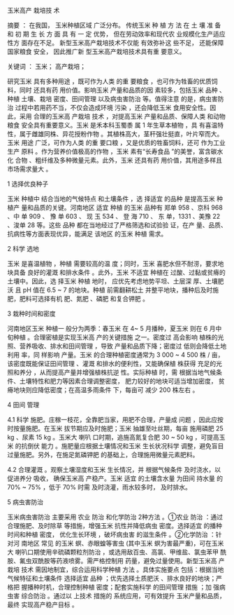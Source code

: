玉米高产 栽培技 术

摘要 ： 在我国， 玉米种植区域 广泛分布。 传统玉米 种 植 方 法 在 土 壤 准 备 和 初 期 生 长 方 面 具 有 一 定 优势， 但在劳动效率和现代农 业规模化生产适应性方 面存在不足。 新型玉米高产栽培技术不仅能 有效弥补这 些不足， 还能保障国家粮食 安全， 因此推广新 型玉米高产栽培技术具有重 要意义。

关键词 ： 玉米； 高产栽培；

研究玉米 具有多种用途 ，既可作为人类 的重 要粮食 ，也可作为牲畜的优质饲料，同时 还具有药 用价值。影响玉米 产量和品质的因 素较多，包括玉米 品种 、种植 土壤、栽培 密度、田间管理 以及病虫害防治 等。值得注意 的是，病虫害防治 过程中若用药不当，不仅会造成环境 污染 ，还会降低玉米 食用安全性。因此，采用 合理的玉米高 产栽培 技术 ，对提高玉米 产量和品质、保障人类 和动物粮食 安全具有重要意义。玉米 是禾本科玉蜀黍 属 1 年生草本植物 ，具 有喜温特性，属于雌雄同株、异花授粉作物 。其植株高大，茎秆强壮挺直，叶片窄而大。玉米 用途 广泛，可作为人类 的重 要口粮 ，又是优质的牲畜饲料，还可 作为工业生产 原料 。作为营养价值极高的作物 ，玉米 素有“长寿食品 ”的美誉，富含碳水化 合物 、粗纤维及多种微量元素。此外，玉米 还具有药 用价值，其用途多样且市场需求量大 。

1 选择优良种子

玉米 种植中 结合当地的气候特点 和土壤条件 ，选 择适宜 的品种 是提高玉米 种植产 量和品质的关键。河南地区 适宜 种植 的玉米 品种有 郑单 958 、京科 968 、中 单 909 、 豫 单 603 、 现 玉 534 、 登 海 710 、 东 单，1331 、美豫 22 、浚单 28 等。这些 品种 都在当地经过了严格筛选和试验验 证，在产 量、品质、抗病性等方面表现优异，能满足 该地区 的玉米 种植 需求。

2 科学 选地

玉米 是喜温植物 ，种植 需要较高的温 度；同时，玉米 喜肥水但不耐涝，要求地块具备 良好的灌溉 和排水条件 。此外，玉米 不适宜 种植在 过酸、过黏或贫瘠的土壤中。因此，选 择玉米 种植 地时， 应优先考虑地势平坦、土层深 厚、土壤肥沃 且 pH 值在 6.5 ~ 7 的地块。种植 前需翻耕松土 并整平地块，播种后及时施肥，肥料可选择有机 肥、氮肥 、磷肥 和复合钾肥 。

3 栽种时间和密度 

河南地区玉米 种植一 般分为两季：春玉米 在 4~ 5 月播种，夏玉米 则在 6 月中旬种植 。合理密植是实现玉米高 产的关键措施 之一。密度过 高会影响 植株的光照、营养吸收、排水和田间管理 ，导致 产量和品质下降；密度过 低则会降低土地利用 率，同 样影响 产量。玉米 的合理种植密度通常为 3 000 ~ 4 500 株 / 亩，该密度既能保证田间管理 、灌溉 和排水的便利性，又能确保植 株获得 充足的光照和养分 ，从而提高产量并增强植株抗逆 性。实际种植 时，需 根据当地气候条件、土壤特性和肥力等因素合理调整密度， 肥力较好的地块可适当增加密度， 贫瘠地块则应降低密度；在高温多雨条件 下，每亩可 减少 200 株左右 。

4 田间 管理 

4.1 科学 施肥。庄稼一枝花，全靠肥当家，用肥不合理，产量成 问题 ，因此应按时按量施肥。在玉米 拔节期应及时施肥；玉米 抽雄至吐丝期，每亩 施用磷肥 25 kg 、尿素 15 kg 。玉米大 喇叭 口时期，追施高氮复合肥 30 ~ 50 kg ，可提高玉米 的抗倒伏 能力 。施肥量应根据土壤情况和玉米 生长状况科学 调整，避免盲目过量施肥。另外，在施足氮磷钾肥 的基础上，合理施用微量元素肥料。

4.2 合理灌溉 。观察土壤湿度和玉米 生长情况，并 根据气候条件 及时浇水，以 促进养分 吸收， 确保玉米高 产稳产。玉米 适宜 的土壤含水量 为田间 持水量 的 70% ~ 75% ，低于 70% 时需 及时浇灌，雨水较多时， 及时排水。

5 病虫害防治 

玉米病虫害防治 主要采用 农业 防治 和化学防治 2种方法 。①农业 防治 ：通过合理施肥、及时除草 等措施，增强玉米 抗性并降低病虫 密度。选择适宜 的播种时间和种植 密度， 优化生长环境 ，破坏病虫害 的滋生条件 。②化学防治 ：针对河 南地区 常见 的玉米 螟、赤眼蝗等害虫 (其中玉米 螟为害最严重)，可在玉米大 喇叭口期使用辛硫磷颗粒剂防治 ，或选用敌百虫、高氯、甲维盐、氯虫苯甲 酰胺、氟虫双酰胺等药液喷雾。需严格控制用 药量，避免过量使用。新型玉米高 产栽培 技术 需因地制宜，综合运用科学种植 方法 。具体实施要点 包括：根据当地气候特征和土壤条件 选择适宜 品种 ；优先选择土质肥沃 、排水良好的地块；严格把 握播种时机，合理控制种植 密度；配套实施科学 的田间管理 措施 ；加 强病虫害 综合防治 。通过以 上技术 措施的 系统应用，可有效提升 玉米产量和品质，最终 实现高产稳产目标 。     
